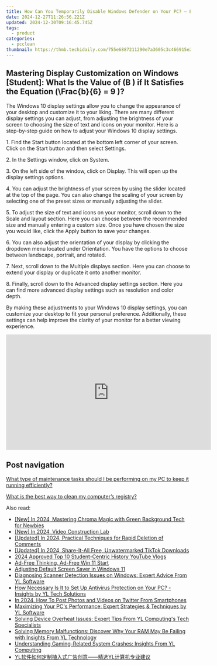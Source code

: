 ```yaml
---
title: How Can You Temporarily Disable Windows Defender on Your PC? – Expert Advice From YL Computing
date: 2024-12-27T11:26:56.221Z
updated: 2024-12-30T09:16:45.745Z
tags:
  - product
categories:
  - pcclean
thumbnail: https://thmb.techidaily.com/755e6887211290e7a3605c3c466915e29d575ef749d02f8bbbc7b8223952f6c6.jpg
---
```


## Mastering Display Customization on Windows [Student]: What Is the Value of \(B \) if It Satisfies the Equation \(\Frac{b}{6} = 9 \)?

The Windows 10 display settings allow you to change the appearance of your desktop and customize it to your liking. There are many different display settings you can adjust, from adjusting the brightness of your screen to choosing the size of text and icons on your monitor. Here is a step-by-step guide on how to adjust your Windows 10 display settings. 

1\. Find the Start button located at the bottom left corner of your screen. Click on the Start button and then select Settings.

2\. In the Settings window, click on System.

3\. On the left side of the window, click on Display. This will open up the display settings options. 

4\. You can adjust the brightness of your screen by using the slider located at the top of the page. You can also change the scaling of your screen by selecting one of the preset sizes or manually adjusting the slider.

5\. To adjust the size of text and icons on your monitor, scroll down to the Scale and layout section. Here you can choose between the recommended size and manually entering a custom size. Once you have chosen the size you would like, click the Apply button to save your changes.

6\. You can also adjust the orientation of your display by clicking the dropdown menu located under Orientation. You have the options to choose between landscape, portrait, and rotated.

7\. Next, scroll down to the Multiple displays section. Here you can choose to extend your display or duplicate it onto another monitor.

8\. Finally, scroll down to the Advanced display settings section. Here you can find more advanced display settings such as resolution and color depth. 

By making these adjustments to your Windows 10 display settings, you can customize your desktop to fit your personal preference. Additionally, these settings can help improve the clarity of your monitor for a better viewing experience.

<!-- affiliate ads begin -->
<iframe width="560" height="315" src="https://www.youtube.com/embed/qv4Qm7kpeMs?si=9fv5SOS5a2DvixTK" title="YouTube video player" frameborder="0" allow="accelerometer; autoplay; clipboard-write; encrypted-media; gyroscope; picture-in-picture; web-share" referrerpolicy="strict-origin-when-cross-origin" allowfullscreen></iframe>
<!-- affiliate ads end -->

## Post navigation

[What type of maintenance tasks should I be performing on my PC to keep it running efficiently?](https://tools.techidaily.com/pcclean/products/)

[What is the best way to clean my computer’s registry?](https://tools.techidaily.com/pcclean/products/)

<ins class="adsbygoogle"
     style="display:block"
     data-ad-format="autorelaxed"
     data-ad-client="ca-pub-7571918770474297"
     data-ad-slot="1223367746"></ins>

<ins class="adsbygoogle"
     style="display:block"
     data-ad-client="ca-pub-7571918770474297"
     data-ad-slot="8358498916"
     data-ad-format="auto"
     data-full-width-responsive="true"></ins>

<span class="atpl-alsoreadstyle">Also read:</span>
<div><ul>
<li><a href="https://article-helps.techidaily.com/new-in-2024-mastering-chroma-magic-with-green-background-tech-for-newbies/"><u>[New] In 2024, Mastering Chroma Magic with Green Background Tech for Newbies</u></a></li>
<li><a href="https://youtube-blog.techidaily.com/n-2024-video-construction-lab/"><u>[New] In 2024, Video Construction Lab</u></a></li>
<li><a href="https://youtube-data.techidaily.com/ed-in-2024-practical-techniques-for-rapid-deletion-of-comments/"><u>[Updated] In 2024, Practical Techniques for Rapid Deletion of Comments</u></a></li>
<li><a href="https://tiktok-clips.techidaily.com/updated-in-2024-share-it-all-free-unwatermarked-tiktok-downloads/"><u>[Updated] In 2024, Share-It-All Free, Unwatermarked TikTok Downloads</u></a></li>
<li><a href="https://youtube-lab.techidaily.com/approved-top-10-student-centric-history-youtube-vlogs/"><u>2024 Approved Top 10 Student-Centric History YouTube Vlogs</u></a></li>
<li><a href="https://win11-tips.techidaily.com/ad-free-thinking-ad-free-win-11-start/"><u>Ad-Free Thinking, Ad-Free Win 11 Start</u></a></li>
<li><a href="https://win11-tips.techidaily.com/adjusting-default-screen-saver-in-windows-11/"><u>Adjusting Default Screen Saver in Windows 11</u></a></li>
<li><a href="https://discover-amazing.techidaily.com/diagnosing-scanner-detection-issues-on-windows-expert-advice-from-yl-software/"><u>Diagnosing Scanner Detection Issues on Windows: Expert Advice From YL Software</u></a></li>
<li><a href="https://discover-amazing.techidaily.com/how-necessary-is-it-to-set-up-antivirus-protection-on-your-pc-insights-by-yl-tech-solutions/"><u>How Necessary Is It to Set Up Antivirus Protection on Your PC? - Insights by YL Tech Solutions</u></a></li>
<li><a href="https://twitter-videos.techidaily.com/in-2024-how-to-post-photos-and-videos-on-twitter-from-smartphones/"><u>In 2024, How To Post Photos and Videos on Twitter From Smartphones</u></a></li>
<li><a href="https://discover-amazing.techidaily.com/maximizing-your-pcs-performance-expert-strategies-and-techniques-by-yl-software/"><u>Maximizing Your PC's Performance: Expert Strategies & Techniques by YL Software</u></a></li>
<li><a href="https://discover-amazing.techidaily.com/solving-device-overheat-issues-expert-tips-from-yl-computings-tech-specialists/"><u>Solving Device Overheat Issues: Expert Tips From YL Computing's Tech Specialists</u></a></li>
<li><a href="https://discover-amazing.techidaily.com/solving-memory-malfunctions-discover-why-your-ram-may-be-failing-with-insights-from-yl-technology/"><u>Solving Memory Malfunctions: Discover Why Your RAM May Be Failing with Insights From YL Technology</u></a></li>
<li><a href="https://discover-amazing.techidaily.com/understanding-gaming-related-system-crashes-insights-from-yl-computing/"><u>Understanding Gaming-Related System Crashes: Insights From YL Computing</u></a></li>
<li><a href="https://discover-amazing.techidaily.com/1732517476265-ylyl/"><u>YL软件如何定制植入式广告创意——精选YL计算机专业建议</u></a></li>
</ul></div>

